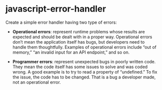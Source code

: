 # javascript-error-handler
Create a simple error handler having two type of errors:

- **Operational errors**: represent runtime problems whose results are expected and should be dealt with in a proper way. Operational errors don’t mean the application itself has bugs, but developers need to handle them thoughtfully. Examples of operational errors include “out of memory,” “an invalid input for an API endpoint,” and so on.

- **Programmer errors**: represent unexpected bugs in poorly written code. They mean the code itself has some issues to solve and was coded wrong. A good example is to try to read a property of “undefined.” To fix the issue, the code has to be changed. That is a bug a developer made, not an operational error.
